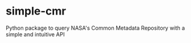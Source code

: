 # simple-cmr
Python package to query NASA's Common Metadata Repository with a simple and intuitive API
